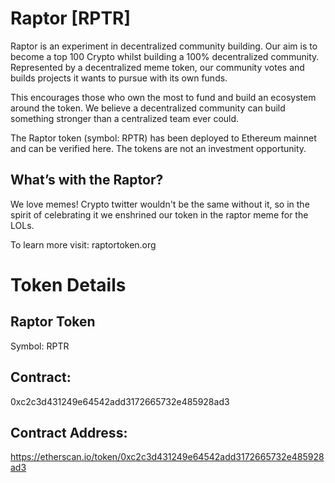 

# Raptor [RPTR]

Raptor is an experiment in decentralized community building. Our aim is to become a top 100 Crypto whilst building a 100% decentralized community.
Represented by a decentralized meme token, our community votes and builds projects it wants to pursue with its own funds.

This encourages those who own the most to fund and build an ecosystem around the token. We believe a decentralized community can build something stronger than a centralized team ever could.

The Raptor token (symbol: RPTR) has been deployed to Ethereum mainnet and can be verified here. The tokens are not an investment opportunity.

## What’s with the Raptor?
We love memes! Crypto twitter wouldn't be the same without it, so in the spirit of celebrating it we enshrined our token in the raptor meme for the LOLs.

To learn more visit: raptortoken.org


# Token Details
## Raptor Token
Symbol: RPTR

## Contract: 
0xc2c3d431249e64542add3172665732e485928ad3

## Contract Address: 
https://etherscan.io/token/0xc2c3d431249e64542add3172665732e485928ad3
